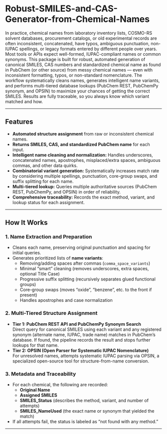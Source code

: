 # Robust-SMILES-and-CAS-Generator-from-Chemical-Names

In practice, chemical names from laboratory inventory lists, COSMO-RS solvent databases, procurement catalogs, or old experimental records are often inconsistent, concatenated, have typos, ambiguous punctuation, non-IUPAC spellings, or legacy formats entered by different people over years. Most tools or APIs expect well-formed, IUPAC-compliant names or common synonyms. This package is built for robust, automated generation of canonical SMILES, CAS numbers and standardized chemical name as found in PubChem (or other source) from messy chemical names — even with inconsistent formatting, typos, or non-standard nomenclature. The workflow systematically cleans names, generates intelligent name variants, and performs multi-tiered database lookups (PubChem REST, PubChemPy synonym, and OPSIN) to maximize your chances of getting the correct SMILES. Results are fully traceable, so you always know which variant matched and how.

---

## Features

- **Automated structure assignment** from raw or inconsistent chemical names.
- **Returns SMILES, CAS, and standardized PubChem name** for each input.
- **Intelligent name cleaning and normalization:** Handles underscores, concatenated names, apostrophes, misplaced/extra spaces, ambiguous commas, and other data quirks.
- **Combinatorial variant generation:** Systematically increases match rate by considering multiple spellings, punctuation, core-group swaps, and suffix splitting for each name.
- **Multi-tiered lookup:** Queries multiple authoritative sources (PubChem REST, PubChemPy, and OPSIN) in order of reliability.
- **Comprehensive traceability:** Records the exact method, variant, and lookup status for each assignment.

---

## How It Works

### 1. Name Extraction and Preparation

- Cleans each name, preserving original punctuation and spacing for initial queries.
- Generates prioritized lists of **name variants**:
    - Removing/adding spaces after commas (`comma_space_variants`)
    - Minimal “smart” cleaning (removes underscores, extra spaces, optional Title Case)
    - Progressive suffix splitting (recursively separates glued functional groups)
    - Core-group swaps (moves “oxide”, “benzene”, etc. to the front if present)
    - Handles apostrophes and case normalization

### 2. Multi-Tiered Structure Assignment

- **Tier 1: PubChem REST API and PubChemPy Synonym Search**  
  Direct query for canonical SMILES using each variant and any registered synonym (alternate name, IUPAC, trade name) matches in PubChem’s database. If found, the pipeline records the result and stops further lookups for that name.
- **Tier 2: OPSIN (Open Parser for Systematic IUPAC Nomenclature)**  
  For unresolved names, attempts systematic IUPAC parsing via OPSIN, a specialized open-source tool for structure-from-name conversion.

### 3. Metadata and Traceability

- For each chemical, the following are recorded:
  - **Original Name**
  - **Assigned SMILES**
  - **SMILES_Status** (describes the method, variant, and number of attempts)
  - **SMILES_NameUsed** (the exact name or synonym that yielded the match)
- If all attempts fail, the status is labeled as “not found with any method.”

---

